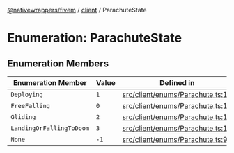 [@nativewrappers/fivem](../../README.md) / [client](../README.md) / ParachuteState

# Enumeration: ParachuteState

## Enumeration Members

| Enumeration Member | Value | Defined in |
| ------ | ------ | ------ |
| `Deploying` | `1` | [src/client/enums/Parachute.ts:11](https://github.com/nativewrappers/fivem/blob/87bcb6b348baa538f549670f784fcd3ed14240d8/src/client/enums/Parachute.ts#L11) |
| `FreeFalling` | `0` | [src/client/enums/Parachute.ts:10](https://github.com/nativewrappers/fivem/blob/87bcb6b348baa538f549670f784fcd3ed14240d8/src/client/enums/Parachute.ts#L10) |
| `Gliding` | `2` | [src/client/enums/Parachute.ts:12](https://github.com/nativewrappers/fivem/blob/87bcb6b348baa538f549670f784fcd3ed14240d8/src/client/enums/Parachute.ts#L12) |
| `LandingOrFallingToDoom` | `3` | [src/client/enums/Parachute.ts:13](https://github.com/nativewrappers/fivem/blob/87bcb6b348baa538f549670f784fcd3ed14240d8/src/client/enums/Parachute.ts#L13) |
| `None` | `-1` | [src/client/enums/Parachute.ts:9](https://github.com/nativewrappers/fivem/blob/87bcb6b348baa538f549670f784fcd3ed14240d8/src/client/enums/Parachute.ts#L9) |
